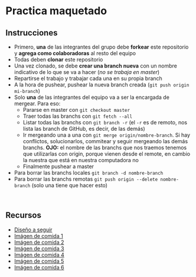 # Practica maquetado <br>

## Instrucciones <br>

  - Primero, **una** de las integrantes del grupo debe **forkear** este repositorio y **agrega como colaboradoras** al resto del equipo
  - Todas deben **clonar** este repositorio
  - Una vez clonado, se debe **crear una branch nueva** con un nombre indicativo de lo que se va a hacer (*no se trabaja en master*)
  - Repartirse el trabajo y trabajar cada una en su propia branch
  - A la hora de pushear, pushear la nueva branch creada (`git push origin mi-branch`)
  - Solo **una** de las integrantes del equipo va a ser la encargada de mergear. Para eso:
    * Pararse en master con `git checkout master`
    * Traer todas las branchs con `git fetch --all`
    * Listar todas las branchs con `git branch -r` (el `-r` es de remoto, nos lista las branch de GitHub, es decir, de las demás)
    * Ir mergeando una a una con `git merge origin/nombre-branch`. Si hay conflictos, solucionarlos, commitear y seguir mergeando las demás branchs. **OJO:** el nombre de las branchs que nos traemos tenemos que utilizarlas con origin, porque vienen desde el remote, en cambio la nuestra que está en nuestra computadora no
    * Finalmente pushear a master
 - Para borrar las branchs locales `git branch -d nombre-branch`
 - Para borrar las branchs remotas `git push origin --delete nombre-branch` (solo una tiene que hacer esto)
<br>

## Recursos <br>

  - [Diseño a seguir](https://cdn.dribbble.com/users/522558/screenshots/5059613/dribble_static__1_.png)
  - [Imágen de comida 1](https://www.freepnglogos.com/uploads/pasta-png/pasta-piada-italian-street-food-home-page-38.png)
  - [Imágen de comida 2](http://www.pngplay.com/wp-content/uploads/2/Top-View-Pizza-Transparent-Background.png)
  - [Imágen de comida 3](http://pngtransparent.com/images/pizza-png-1096x1111_06ce1bde.png)
  - [Imágen de comida 4](https://cdn.shopify.com/s/files/1/1698/9451/products/Moroccan_Chicken_Plate_1024x1024.png?v=1536624613)
  - [Imágen de comida 5](https://images.ctfassets.net/4frik3v39clf/5CvdEQ4ilCa9iRkGROnOwW/dd516110e6d37e91a8e3439d05163207/Smothered_Pork_Chops_with_Home_Fries_and_Green_Beans_-_Week_33.png)
  - [Imágen de comida 6](https://cdn.shopify.com/s/files/1/1698/9451/products/Chicken_Marsala_Plate_1024x1024.png?v=1536623536)
